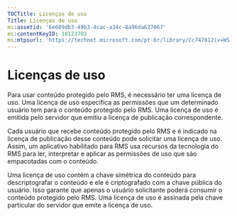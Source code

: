 ```yaml
---
TOCTitle: Licenças de uso
Title: Licenças de uso
ms:assetid: '6e609db3-49b3-4cac-a34c-8a96da627067'
ms:contentKeyID: 18123703
ms:mtpsurl: 'https://technet.microsoft.com/pt-br/library/Cc747612(v=WS.10)'
---
```


Licenças de uso
===============

Para usar conteúdo protegido pelo RMS, é necessário ter uma licença de uso. Uma licença de uso especifica as permissões que um determinado usuário tem para o conteúdo protegido pelo RMS. Uma licença de uso é emitida pelo servidor que emitiu a licença de publicação correspondente.

Cada usuário que recebe conteúdo protegido pelo RMS e é indicado na licença de publicação desse conteúdo pode solicitar uma licença de uso. Assim, um aplicativo habilitado para RMS usa recursos da tecnologia do RMS para ler, interpretar e aplicar as permissões de uso que são empacotadas com o conteúdo.

Uma licença de uso contém a chave simétrica do conteúdo para descriptografar o conteúdo e ele é criptografado com a chave pública do usuário. Isso garante que apenas o usuário solicitante poderá consumir o conteúdo protegido pelo RMS. Uma licença de uso é assinada pela chave particular do servidor que emite a licença de uso.
